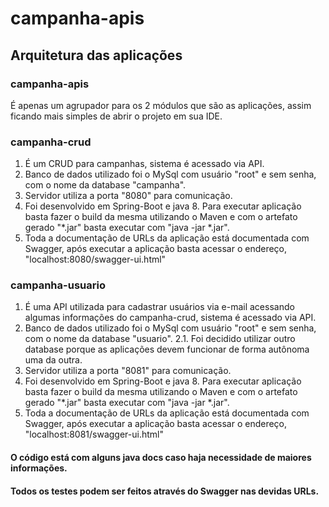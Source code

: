 # campanha-apis
## Arquitetura das aplicações
### campanha-apis
É apenas um agrupador para os 2 módulos que são as aplicações, assim ficando mais simples de abrir o projeto em sua IDE.

### campanha-crud
1. É um CRUD para campanhas, sistema é acessado via API.
2. Banco de dados utilizado foi o MySql com usuário "root" e sem senha, com o nome da database "campanha".
3. Servidor utiliza a porta "8080" para comunicação.
4. Foi desenvolvido em Spring-Boot e java 8. Para executar aplicação basta fazer o build da mesma utilizando o Maven e com o artefato gerado "*.jar" basta executar com "java -jar *.jar".
5. Toda a documentação de URLs da aplicação está documentada com Swagger, após executar a aplicação basta acessar o endereço, "localhost:8080/swagger-ui.html"

### campanha-usuario
1. É uma API utilizada para cadastrar usuários via e-mail acessando algumas informações do campanha-crud, sistema é acessado via API.
2. Banco de dados utilizado foi o MySql com usuário "root" e sem senha, com o nome da database "usuario".
2.1. Foi decidido utilizar outro database porque as aplicações devem funcionar de forma autônoma uma da outra.
3. Servidor utiliza a porta "8081" para comunicação.
4. Foi desenvolvido em Spring-Boot e java 8. Para executar aplicação basta fazer o build da mesma utilizando o Maven e com o artefato gerado "*.jar" basta executar com "java -jar *.jar".
5. Toda a documentação de URLs da aplicação está documentada com Swagger, após executar a aplicação basta acessar o endereço, "localhost:8081/swagger-ui.html"

#### O código está com alguns java docs caso haja necessidade de maiores informações.
#### Todos os testes podem ser feitos através do Swagger nas devidas URLs.